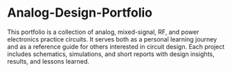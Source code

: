 # Analog-Design-Portfolio
This portfolio is a collection of analog, mixed-signal, RF, and power electronics practice circuits. It serves both as a personal learning journey and as a reference guide for others interested in circuit design. Each project includes schematics, simulations, and short reports with design insights, results, and lessons learned.
